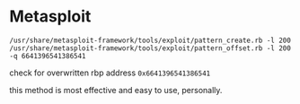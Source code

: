 # Metasploit
```text-plain
/usr/share/metasploit-framework/tools/exploit/pattern_create.rb -l 200
/usr/share/metasploit-framework/tools/exploit/pattern_offset.rb -l 200 -q 6641396541386541
```

check for overwritten rbp address `0x6641396541386541`

this method is most effective and easy to use, personally.
